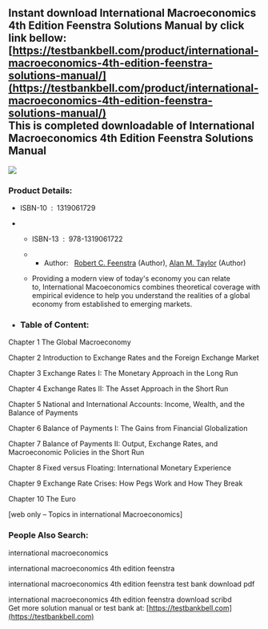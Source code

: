 Instant download **International Macroeconomics 4th Edition Feenstra Solutions Manual** by click link bellow:  
[https://testbankbell.com/product/international-macroeconomics-4th-edition-feenstra-solutions-manual/](https://testbankbell.com/product/international-macroeconomics-4th-edition-feenstra-solutions-manual/)  
This is completed downloadable of International Macroeconomics 4th Edition Feenstra Solutions Manual
----------------------------------------------------------------------------------------------------


![](https://testbankbell.com/wp-content/uploads/2023/05/international-macroeconomics-4th-edition-feenstra-solutions-manual.jpg)
### Product Details:


* ISBN-10 ‏ : ‎ 1319061729
* * ISBN-13 ‏ : ‎ 978-1319061722
  * * Author:   [Robert C. Feenstra](https://www.amazon.com/s/ref=dp_byline_sr_book_1?ie=UTF8&field-author=Robert+C.+Feenstra&text=Robert+C.+Feenstra&sort=relevancerank&search-alias=books) (Author), [Alan M. Taylor](https://www.amazon.com/s/ref=dp_byline_sr_book_2?ie=UTF8&field-author=Alan+M.+Taylor&text=Alan+M.+Taylor&sort=relevancerank&search-alias=books) (Author)
   
  * Providing a modern view of today's economy you can relate to, International Macoeconomics combines theoretical coverage with empirical evidence to help you understand the realities of a global economy from established to emerging markets.
 
* ### Table of Content:

Chapter 1 The Global Macroeconomy


Chapter 2 Introduction to Exchange Rates and the Foreign Exchange Market


Chapter 3 Exchange Rates I: The Monetary Approach in the Long Run


Chapter 4 Exchange Rates II: The Asset Approach in the Short Run


Chapter 5 National and International Accounts: Income, Wealth, and the Balance of Payments


Chapter 6 Balance of Payments I: The Gains from Financial Globalization


Chapter 7 Balance of Payments II: Output, Exchange Rates, and Macroeconomic Policies in the Short Run


Chapter 8 Fixed versus Floating: International Monetary Experience


Chapter 9 Exchange Rate Crises: How Pegs Work and How They Break


Chapter 10 The Euro


[web only – Topics in international Macroeconomics]



 ### People Also Search:


 international macroeconomics

 international macroeconomics 4th edition feenstra

 international macroeconomics 4th edition feenstra test bank download pdf

 international macroeconomics 4th edition feenstra download scribd  
  Get more solution manual or test bank at: [https://testbankbell.com](https://testbankbell.com)

